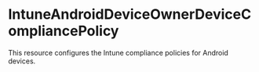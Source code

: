 
# IntuneAndroidDeviceOwnerDeviceCompliancePolicy

This resource configures the Intune compliance policies for Android devices.
